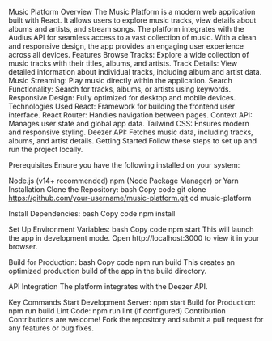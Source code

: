 Music Platform Overview The Music Platform is a modern web application built with React. It allows users to explore music tracks, view details about albums and artists, and stream songs. The platform integrates with the Audius API for seamless access to a vast collection of music. With a clean and responsive design, the app provides an engaging user experience across all devices.
Features Browse Tracks: Explore a wide collection of music tracks with their titles, albums, and artists. Track Details: View detailed information about individual tracks, including album and artist data. Music Streaming: Play music directly within the application. Search Functionality: Search for tracks, albums, or artists using keywords. Responsive Design: Fully optimized for desktop and mobile devices. Technologies Used React: Framework for building the frontend user interface. React Router: Handles navigation between pages. Context API: Manages user state and global app data. Tailwind CSS: Ensures modern and responsive styling. Deezer API: Fetches music data, including tracks, albums, and artist details.
Getting Started Follow these steps to set up and run the project locally.

Prerequisites Ensure you have the following installed on your system:

Node.js (v14+ recommended) npm (Node Package Manager) or Yarn Installation Clone the Repository:
bash Copy code git clone https://github.com/your-username/music-platform.git
cd music-platform

Install Dependencies:
bash Copy code npm install

Set Up Environment Variables:
bash Copy code npm start
This will launch the app in development mode. Open http://localhost:3000 to view it in your browser.

Build for Production:
bash Copy code npm run build
This creates an optimized production build of the app in the build directory.

API Integration The platform integrates with the Deezer API.

Key Commands Start Development Server: npm start Build for Production: npm run build Lint Code: npm run lint (if configured) Contribution Contributions are welcome! Fork the repository and submit a pull request for any features or bug fixes.
